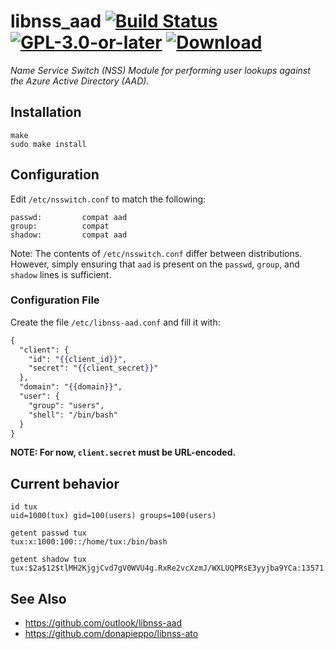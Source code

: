 # libnss_aad [![Build Status][travis-badge]][travis-url] [![GPL-3.0-or-later][gpl-badge]][gpl-license] [![Download](https://api.bintray.com/packages/jnchi/aad/libnss-aad/images/download.svg) ](https://bintray.com/jnchi/aad/libnss-aad/_latestVersion)

_Name Service Switch (NSS) Module for performing user lookups against the Azure Active Directory (AAD)._

## Installation

```terminal
make
sudo make install
```

## Configuration

Edit `/etc/nsswitch.conf` to match the following:

```
passwd:         compat aad
group:          compat
shadow:         compat aad
```

Note: The contents of `/etc/nsswitch.conf` differ between distributions.
However, simply ensuring that `aad` is present on the `passwd`, `group`, and `shadow` lines is sufficient.

### Configuration File

Create the file `/etc/libnss-aad.conf` and fill it with:

```mustache
{
  "client": {
    "id": "{{client_id}}",
    "secret": "{{client_secret}}"
  },
  "domain": "{{domain}}",
  "user": {
    "group": "users",
    "shell": "/bin/bash"
  }
}
```

**NOTE: For now, `client.secret` must be URL-encoded.**

## Current behavior

```terminal
id tux
uid=1000(tux) gid=100(users) groups=100(users)

getent passwd tux
tux:x:1000:100::/home/tux:/bin/bash

getent shadow tux
tux:$2a$12$tlMH2KjgjCvd7gV0WVU4g.RxRe2vcXzmJ/WXLUQPRsE3yyjba9YCa:13571:0:99999:7:::
```

## See Also

- https://github.com/outlook/libnss-aad
- https://github.com/donapieppo/libnss-ato

[gpl-badge]: https://img.shields.io/badge/license-GPL-green.svg
[gpl-license]: COPYING
[travis-badge]: https://travis-ci.org/CyberNinjas/libnss_aad.svg?branch=master
[travis-url]: https://travis-ci.org/CyberNinjas/libnss_aad
